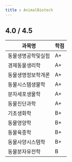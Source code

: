 ```yaml
---
title : AnimalBiotech
---
```

## 4.0 / 4.5

| 과목명   | 학점 |
|----------|------|
| 동물생명공학및실험  | A+    |
| 경제동물생리학    | A+    |
| 동물생명정보학개론    | A+    |
| 동물시스템생물학    | A+    |
| 분자세포생물학    | A+    |
| 동물진단과학    | A+    |
| 기초생화학    | B+    |
| 동물영양학    | B+    |
| 동물육종학    | B+    |
| 동물사양시스템학    | B+    |
| 동물분자유전학    | B    |

